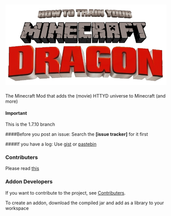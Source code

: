 ![](resources/logo.gif?raw=true)
===============
The Minecraft Mod that adds the (movie) HTTYD universe to Minecraft (and more)

#### Important
This is the 1.7.10 branch

####Before you post an issue:
Search the **[issue tracker]** for it first

####If you have a log:
Use [gist](https://gist.github.com) or [pastebin](http://pastebin.com/)

### Contributers

Please read [this](CONTRIBUTING.md)

### Addon Developers

If you want to contribute to the project, see [Contributers](#contributers).

To create an addon, download the compiled jar and add as a library to your workspace

[1]: https://github.com/HTTYMD-Team/HTTYMD-Mod/issues

